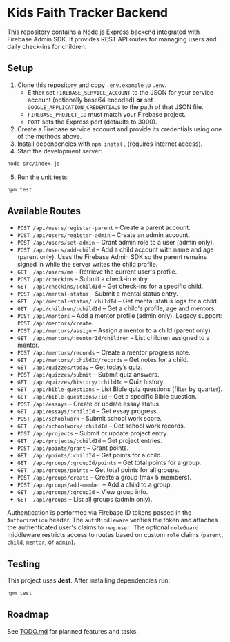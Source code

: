 # Kids Faith Tracker Backend

This repository contains a Node.js Express backend integrated with Firebase Admin SDK. It provides REST API routes for managing users and daily check-ins for children.

## Setup

1. Clone this repository and copy `.env.example` to `.env`.
   - Either set `FIREBASE_SERVICE_ACCOUNT` to the JSON for your service account (optionally base64 encoded)
     **or** set `GOOGLE_APPLICATION_CREDENTIALS` to the path of that JSON file.
   - `FIREBASE_PROJECT_ID` must match your Firebase project.
   - `PORT` sets the Express port (defaults to 3000).
2. Create a Firebase service account and provide its credentials using one of the methods above.
3. Install dependencies with `npm install` (requires internet access).
4. Start the development server:

```bash
node src/index.js
```

5. Run the unit tests:

```bash
npm test
```

## Available Routes

- `POST /api/users/register-parent` – Create a parent account.
- `POST /api/users/register-admin` – Create an admin account.
- `POST /api/users/set-admin` – Grant admin role to a user (admin only).
- `POST /api/users/add-child` – Add a child account with name and age (parent only). Uses the Firebase Admin SDK so the parent remains signed in while the server writes the child profile.
- `GET  /api/users/me` – Retrieve the current user's profile.
- `POST /api/checkins` – Submit a check-in entry.
- `GET  /api/checkins/:childId` – Get check-ins for a specific child.
- `POST /api/mental-status` – Submit a mental status entry.
- `GET  /api/mental-status/:childId` – Get mental status logs for a child.
- `GET  /api/children/:childId` – Get a child's profile, age and mentors.
- `POST /api/mentors` – Add a mentor profile (admin only). Legacy support: `POST /api/mentors/create`.
- `POST /api/mentors/assign` – Assign a mentor to a child (parent only).
- `GET  /api/mentors/:mentorId/children` – List children assigned to a mentor.
- `POST /api/mentors/records` – Create a mentor progress note.
- `GET  /api/mentors/:childId/records` – Get notes for a child.
- `GET  /api/quizzes/today` – Get today’s quiz.
- `POST /api/quizzes/submit` – Submit quiz answers.
- `GET  /api/quizzes/history/:childId` – Quiz history.
- `GET  /api/bible-questions` – List Bible quiz questions (filter by quarter).
- `GET  /api/bible-questions/:id` – Get a specific Bible question.
- `POST /api/essays` – Create or update essay status.
- `GET  /api/essays/:childId` – Get essay progress.
- `POST /api/schoolwork` – Submit school work score.
- `GET  /api/schoolwork/:childId` – Get school work records.
- `POST /api/projects` – Submit or update project entry.
- `GET  /api/projects/:childId` – Get project entries.
- `POST /api/points/grant` – Grant points.
- `GET  /api/points/:childId` – Get points for a child.
- `GET  /api/groups/:groupId/points` – Get total points for a group.
- `GET  /api/groups/points` – Get total points for all groups.
- `POST /api/groups/create` – Create a group (max 5 members).
- `POST /api/groups/add-member` – Add a child to a group.
- `GET  /api/groups/:groupId` – View group info.
- `GET  /api/groups` – List all groups (admin only).

Authentication is performed via Firebase ID tokens passed in the `Authorization` header.
The `authMiddleware` verifies the token and attaches the authenticated user's
claims to `req.user`. The optional `roleGuard` middleware restricts access to
routes based on custom `role` claims (`parent`, `child`, `mentor`, or `admin`).

## Testing

This project uses **Jest**. After installing dependencies run:

```bash
npm test
```

## Roadmap

See [TODO.md](TODO.md) for planned features and tasks.
